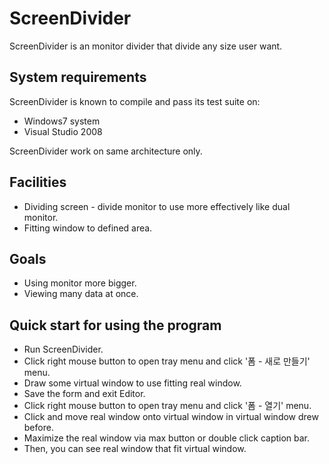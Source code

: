 # ScreenDivider

ScreenDivider is an monitor divider that divide any size user want.

## System requirements
ScreenDivider is known to compile and pass its test suite on:

* Windows7 system
* Visual Studio 2008

ScreenDivider work on same architecture only.

## Facilities
* Dividing screen - divide monitor to use more effectively like dual monitor.
* Fitting window to defined area.

## Goals
* Using monitor more bigger.
* Viewing many data at once.

## Quick start for using the program
* Run ScreenDivider.
* Click right mouse button to open tray menu and click '폼 - 새로 만들기' menu.
* Draw some virtual window to use fitting real window.
* Save the form and exit Editor.
* Click right mouse button to open tray menu and click '폼 - 열기' menu.
* Click and move real window onto virtual window in virtual window drew before.
* Maximize the real window via max button or double click caption bar.
* Then, you can see real window that fit virtual window.
